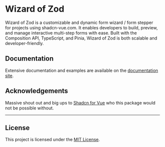 # Wizard of Zod

Wizard of Zod is a customizable and dynamic form wizard / form stepper for projects using shadcn-vue.com. It enables developers to build, preview, and manage interactive multi-step forms with ease. Built with the Composition API, TypeScript, and Pinia, Wizard of Zod is both scalable and developer-friendly.

## Documentation

Extensive documentation and examples are available on the [documentation site](https://fullstacksimon.github.io/wizard-of-zod-docs/).

## Acknowledgements

Massive shout out and big ups to [Shadcn for Vue](https://www.shadcn-vue.com/) who this package would not be possible without.

---

## License

This project is licensed under the [MIT License](LICENSE).

